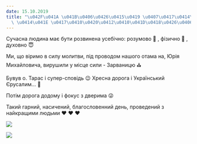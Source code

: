 ```yaml
---
date: 15.10.2019
title: "\u042F\u041A \u041B\u0406\u0426\u0415\u0419 \u0407\u0417\u0414\u0418\u0412\
  \ \u0414\u041E \u0417\u0410\u0420\u0412\u0410\u041D\u0418\u0426\u0406"
---
```

Сучасна людина має бути розвинена усебічно: розумово
🤯
, фізично
💪
, духовно
😇

Ми, що віримо в силу молитви, під проводом нашого отама
на, Юрія Михайловича, вирушили у місце сили - Зарваницю
⛪

Бувув о. Тарас і супер-сповідь
😉
Хресна дорога і Український Єрусалим...
🙏

Потім дорога додому і фокус з дверима
😜

Такий гарний, насичений, благословенний день, проведений з найкращими людьми
❤️
❤️
❤️

![](/files/як-ліцей-їздив-до-за-z3.jpg)

![](/files/як-ліцей-їздив-до-за-z1.jpg)